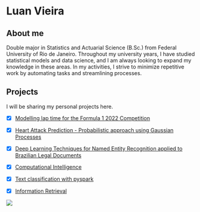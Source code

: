 # Luan Vieira

## About me

Double major in Statistics and Actuarial Science (B.Sc.) from Federal University of Rio de Janeiro. Throughout my university years, I have studied statistical models and data science, and I am always looking to expand my knowledge in these areas. In my activities, I strive to minimize repetitive work by automating tasks and streamlining processes.

## Projects

I will be sharing my personal projects here.

- [X] [Modelling lap time for the Formula 1 2022 Competition](https://github.com/luancvieira/Modelling-Formula-1-Lap-Time)

- [X] [Heart Attack Prediction - Probabilistic approach using Gaussian Processes](https://github.com/luancvieira/Heart-Attack-Prediction)
      
- [X] [Deep Learning Techniques for Named Entity Recognition applied to Brazilian Legal Documents](https://github.com/luancvieira/Deep-Learning-Techniques-for-Named-Entity-Recognition-applied-to-Brazilian-Legal-Documents)

- [X] [Computational Intelligence](https://github.com/luancvieira/Computational-Intelligence)

- [X] [Text classification with pyspark](https://github.com/luancvieira/Classificacao-de-texto-com-pyspark)

- [X] [Information Retrieval](https://github.com/luancvieira/Information-Retrieval-Evaluation)

<div> 
  <a href="https://www.linkedin.com/in/luancvieira/" target="_blank"><img src="https://img.shields.io/badge/-LinkedIn-%230077B5?style=for-the-badge&logo=linkedin&logoColor=white" target="_blank"></a> 
</div>
